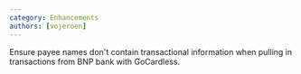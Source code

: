 ```yaml
---
category: Enhancements
authors: [vojeroen]
---
```


Ensure payee names don't contain transactional information when pulling in transactions from BNP bank with GoCardless.
